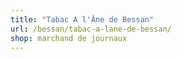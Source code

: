 ```yaml
---
title: "Tabac A l'Âne de Bessan"
url: /bessan/tabac-a-lane-de-bessan/
shop: marchand de journaux
---
```

